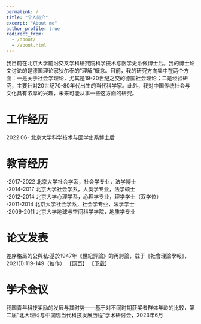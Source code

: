 ```yaml
---
permalink: /
title: "个人简介"
excerpt: "About me"
author_profile: true
redirect_from: 
  - /about/
  - /about.html
---
```


我目前在北京大学前沿交叉学科研究院科学技术与医学史系做博士后。我的博士论文讨论的是德国理论家狄尔泰的“理解”概念。目前，我的研究方向集中在两个方面：一是关于社会学理论，尤其是19-20世纪之交的德国社会理论；二是经验研究，主要针对20世纪70-80年代出生的当代科学家。此外，我对中国传统社会与文化具有浓厚的兴趣，未来可能从事一些这方面的研究。  

#  工作经历
2022.06- 北京大学科学技术与医学史系博士后  

#  教育经历
-2017-2022 北京大学社会学系，社会学专业，法学博士  
-2014-2017 北京大学社会学系，人类学专业，法学硕士  
-2012-2014 北京大学心理学系，心理学专业，理学学士（双学位）  
-2011-2014 北京大学社会学系，社会学专业，法学学士  
-2009-2011 北京大学地球与空间科学学院，地质学专业  

# 论文发表
差序格局的公與私:基於1947年《世紀評論》的再討論，载于《社會理論學報》，2021(1):119-149（独作） 
【[网页](http://www.shehui.pku.edu.cn/second/index.aspx?nodeid=51)】 【[下载](files/20210630.pdf)】

# 学术会议
我国青年科技奖励的发展与其时势——基于对不同时期获奖者群体年龄的比较，第二届“北大理科与中国现当代科技发展历程”学术研讨会，2023年6月
